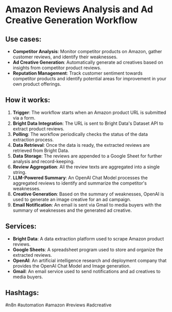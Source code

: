 # Amazon Reviews Analysis and Ad Creative Generation Workflow

## Use cases:

- **Competitor Analysis**: Monitor competitor products on Amazon, gather customer reviews, and identify their weaknesses.
- **Ad Creative Generation**: Automatically generate ad creatives based on insights from competitor product reviews.
- **Reputation Management**: Track customer sentiment towards competitor products and identify potential areas for improvement in your own product offerings.

## How it works:

1.  **Trigger**: The workflow starts when an Amazon product URL is submitted via a form.
2.  **Bright Data Integration**: The URL is sent to Bright Data's Dataset API to extract product reviews.
3.  **Polling**: The workflow periodically checks the status of the data extraction process.
4.  **Data Retrieval**: Once the data is ready, the extracted reviews are retrieved from Bright Data.
5.  **Data Storage**: The reviews are appended to a Google Sheet for further analysis and record-keeping.
6.  **Review Aggregation**: All the review texts are aggregated into a single string.
7.  **LLM-Powered Summary**: An OpenAI Chat Model processes the aggregated reviews to identify and summarize the competitor's weaknesses.
8.  **Creative Generation**: Based on the summary of weaknesses, OpenAI is used to generate an image creative for an ad campaign.
9.  **Email Notification**: An email is sent via Gmail to media buyers with the summary of weaknesses and the generated ad creative.

## Services:

-   **Bright Data**: A data extraction platform used to scrape Amazon product reviews.
-   **Google Sheets**: A spreadsheet program used to store and organize the extracted reviews.
-   **OpenAI**: An artificial intelligence research and deployment company that provides the OpenAI Chat Model and Image generation.
-   **Gmail**: An email service used to send notifications and ad creatives to media buyers.

## Hashtags:

#n8n #automation #amazon #reviews #adcreative
